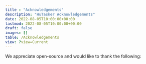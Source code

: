 ```yaml
---
title : "Acknowledgements"
description: "HuTasker Acknowledgements"
date: 2022-08-05T10:00:00+00:00
lastmod: 2022-08-05T10:00:00+00:00
draft: false
images: []
table: /Acknowledgements
view: ?view=Current
---
```


We appreciate open-source and would like to thank the following: